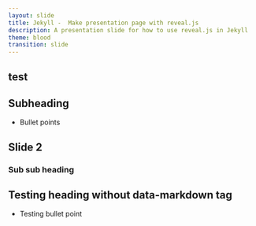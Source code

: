 ```yaml
---
layout: slide
title: Jekyll -  Make presentation page with reveal.js
description: A presentation slide for how to use reveal.js in Jekyll
theme: blood
transition: slide
---
```


<section data-markdown>

# test

## Subheading

 - Bullet points


</section>

<section data-markdown>

## Slide 2

### Sub sub heading

</section>

<section>


# Testing heading without data-markdown tag

- Testing bullet point


</section>
